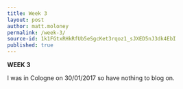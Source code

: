 ```yaml
---
title: Week 3
layout: post
author: matt.moloney
permalink: /week-3/
source-id: 1k1FGtxRHkRfUb5eSgcKet3rqoz1_sJXED5nJ3dk4EbI
published: true
---
```

**WEEK 3**

I was in Cologne on 30/01/2017 so have nothing to blog on.

